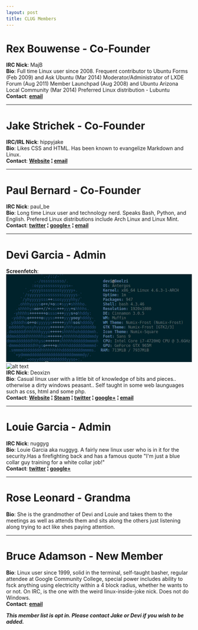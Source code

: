 ```yaml
---
layout: post
title: CLUG Members
---
```



# **Rex Bouwense** - Co-Founder  
**IRC Nick**:  MajB  
**Bio**: Full time Linux user since 2008\. Frequent contributor to Ubuntu Forms (Feb 2009) and Ask Ubuntu (Mar 2014) Moderator/Administrator of LXDE Forum (Aug 2011) Member Launchpad (Aug 2008) and Ubuntu Arizona Local Community (Mar 2014) Preferred Linux distribution - Lubuntu  
**Contact**:   **[email](mailto:majb@azloco.com)**

 - - -
 
# **Jake Strichek** - Co-Founder  
**IRC/IRL Nick**: hippyjake  
**Bio**: Likes CSS and HTML. Has been known to evangelize Markdown and Linux.  
**Contact**:  **[Website](https://hippyjake.github.io/) &brvbar;  [email](mailto:hippyjake@gmail.com)**

- - -

# **Paul Bernard** - Co-Founder  
**IRC Nick**:  paul_be  
**Bio**: Long time Linux user and technology nerd. Speaks Bash, Python, and English. Prefered Linux distributions include Arch Linux and Linux Mint.  
**Contact**: **[twitter](https://twitter.com/paul_ber) &brvbar; [google+](https://plus.google.com/+PaulBernard87) &brvbar; [email](mailto:paulbsocal@gmail.com)**

- - -

# **Devi Garcia** - Admin
**Screenfetch**:  
![alt text](https://raw.githubusercontent.com/CochiseLinuxUsersGroup/CochiseLinuxUsersGroup.github.io/master/screenfetch/Devi's%20Laptop.jpg "Laptop Screenfetch")  ![alt text](https://cdn.rawgit.com/CochiseLinuxUsersGroup/CochiseLinuxUsersGroup.github.io/master/screenfetch/desktop_screenfetch.png "Desktop Screenfetch")  
**IRC Nick**:  Deoxizn  
**Bio**: Casual linux user with a little bit of knowledge of bits and pieces.. otherwise a dirty windows peasant.. Self taught in some web launguages such as css, html and some php.  
**Contact**:  **[Website](http://z0mbiexx.github.io) &brvbar; [Steam](https://steamcommunity.com/id/z0mbiexx) &brvbar; [twitter](https://twitter.com/z0mbiexx) &brvbar; [google+](https://plus.google.com/u/0/114554287269046116654 ) &brvbar; [email](mailto:asphyxiated.god@gmail.com)**

- - -

# **Louie Garcia** - Admin  
**IRC Nick**:  nuggyg  
**Bio**: Louie Garcia aka nuggyg. A fairly new linux user who is in it for the security.Has a firefighting back and has a famous quote "I'm just a blue collar guy training for a white collar job!"  
**Contact**:  **[twitter](https://twitter.com/nuggy_g) &brvbar; [google+](https://plus.google.com/u/0/107489447128690285761)**

- - -

# **Rose Leonard** - Grandma  
**Bio**: She is the grandmother of Devi and Louie and takes them to the meetings as well as attends them and sits along the others just listening along trying to act like shes paying attention.

- - -

# **Bruce Adamson** - New Member  
**Bio**: Linux user since 1999, solid in the terminal, self-taught basher, regular attendee at Google Community College, special power includes ability to fsck anything using electricity within a 4 block radius, whether he wants to or not.  On IRC, is the one with the weird linux-inside-joke nick. Does not do Windows.  
**Contact**:   **[email](mailto:hateno.hama@gmail.com)**

 
_**This member list is opt in. Please contact Jake or Devi if you wish to be added.**_

